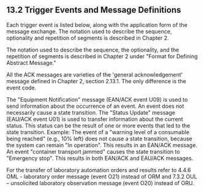 ## 13.2 Trigger Events and Message Definitions

Each trigger event is listed below, along with the application form of the message exchange. The notation used to describe the sequence, optionality and repetition of segments is described in Chapter 2.

The notation used to describe the sequence, the optionality, and the repetition of segments is described in Chapter 2 under "Format for Defining Abstract Message."

All the ACK messages are varieties of the 'general acknowledgement' message defined in Chapter 2, section 2.13.1. The only difference is the event code.

The "Equipment Notification" message (EAN/ACK event U09) is used to send information about the occurrence of an event. An event does not necessarily cause a state transition. The "Status Update" message (EAU/ACK event U01) is used to transfer information about the current status. This status can be the result of one or more events that led to the state transition. Example: The event of a "warning level of a consumable being reached" (e.g., 10% left) does not cause a state transition, because the system can remain "In operation". This results in an EAN/ACK message. An event "container transport jammed" causes the state transition to "Emergency stop". This results in both EAN/ACK and EAU/ACK messages.

For the transfer of laboratory automation orders and results refer to 4.4.6 OML - laboratory order message (event O21) instead of ORM and 7.3.2 OUL – unsolicited laboratory observation message (event O20) instead of ORU.
